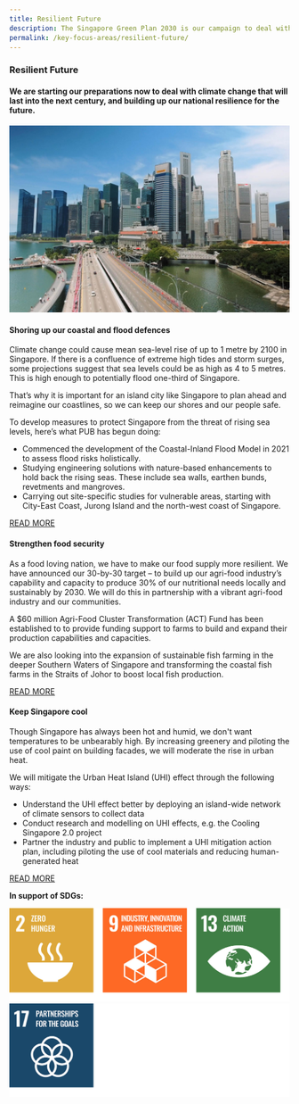 ```yaml
---
title: Resilient Future
description: The Singapore Green Plan 2030 is our campaign to deal with climate change, which will last into the next century. Learn how we are starting our preparations to build a Resilient Future for Singapore. 
permalink: /key-focus-areas/resilient-future/
---
```


### Resilient Future

#### We are starting our preparations now to deal with climate change that will last into the next century, and building up our national resilience for the future.

<img src="/images/framework/framework_resilientfuture.jpg" alt="Resilient Future"> 

#### Shoring up our coastal and flood defences

Climate change could cause mean sea-level rise of up to 1 metre by 2100 in Singapore. If there is a confluence of extreme high tides and storm surges, some projections suggest that sea levels could be as high as 4 to 5 metres. This is high enough to potentially flood one-third of Singapore.
 
That’s why it is important for an island city like Singapore to plan ahead and reimagine our coastlines, so we can keep our shores and our people safe.
 
To develop measures to protect Singapore from the threat of rising sea levels, here’s what PUB has begun doing:
 
- Commenced the development of the Coastal-Inland Flood Model in 2021 to assess flood risks holistically.
- Studying engineering solutions with nature-based enhancements to hold back the rising seas. These include sea walls, earthen bunds, revetments and mangroves.
- Carrying out site-specific studies for vulnerable areas, starting with City-East Coast, Jurong Island and the north-west coast of Singapore.
 
[READ MORE](https://www.pub.gov.sg/CoastalProtection)

 
 
#### Strengthen food security
 
As a food loving nation, we have to make our food supply more resilient. We have announced our 30-by-30 target –  to build up our agri-food industry’s capability and capacity to produce 30% of our nutritional needs locally and sustainably by 2030.  We will do this in partnership with a vibrant agri-food industry and our communities.
 
A $60 million Agri-Food Cluster Transformation (ACT) Fund has been established to to provide funding support to farms to build and expand their production capabilities and capacities. 
 
We are also looking into the expansion of sustainable fish farming in the deeper Southern Waters of Singapore and transforming the coastal fish farms in the Straits of Johor to boost local fish production.
 
[READ MORE](https://www.ourfoodfuture.gov.sg/30by30)
 
 
#### Keep Singapore cool
 
Though Singapore has always been hot and humid, we don't want temperatures to be unbearably high. By increasing greenery and piloting the use of cool paint on building facades, we will moderate the rise in urban heat.
 
We will mitigate the Urban Heat Island (UHI) effect through the following ways:
- Understand the UHI effect better by deploying an island-wide network of climate sensors to collect data
- Conduct research and modelling on UHI effects, e.g. the Cooling Singapore 2.0 project
- Partner the industry and public to implement a UHI mitigation action plan, including piloting the use of cool materials and reducing human-generated heat
 
[READ MORE](https://www.mse.gov.sg/cos/resources/cos-annex-j.pdf)
 


**In support of SDGs:**

<div class="sdg-container">
	<img class="sdg-image" src="/images/framework/resilientfuture_01.jpg" alt="2 9 13" />
	<img class="sdg-image" src="/images/framework/resilientfuture_02.jpg" alt="17" />
</div>
